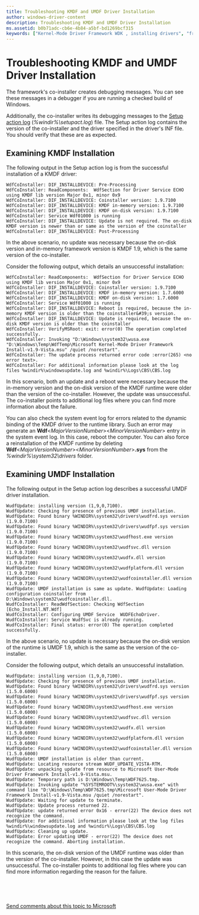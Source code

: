 ```yaml
---
title: Troubleshooting KMDF and UMDF Driver Installation
author: windows-driver-content
description: Troubleshooting KMDF and UMDF Driver Installation
ms.assetid: b0b71adc-cb6e-4b84-a5bf-bd1269bcf315
keywords: ["Kernel-Mode Driver Framework WDK , installing drivers", "framework-based drivers WDK KMDF , installing", "INF files WDK KMDF , debugging", "debugging drivers WDK KMDF , installations", "driver debugging WDK KMDF"]
---
```


# Troubleshooting KMDF and UMDF Driver Installation


The framework's co-installer creates debugging messages. You can see these messages in a debugger if you are running a checked build of Windows.

Additionally, the co-installer writes its debugging messages to the [Setup action log](https://msdn.microsoft.com/library/windows/hardware/ff550900) (*%windir%\\setupact.log*) file. The Setup action log contains the version of the co-installer and the driver specified in the driver's INF file. You should verify that these are as expected.

## Examining KMDF Installation


The following output in the Setup action log is from the successful installation of a KMDF driver:

```
WdfCoInstaller: DIF_INSTALLDEVICE: Pre-Processing
WdfCoInstaller: ReadComponents:  WdfSection for Driver Service ECHO using KMDF lib version Major 0x1, minor 0x9 
WdfCoInstaller: DIF_INSTALLDEVICE: Coinstaller version: 1.9.7100
WdfCoInstaller: DIF_INSTALLDEVICE: KMDF in-memory version: 1.9.7100
WdfCoInstaller: DIF_INSTALLDEVICE: KMDF on-disk version: 1.9.7100
WdfCoInstaller: Service Wdf01000 is running
WdfCoInstaller: DIF_INSTALLDEVICE: Update is not required. The on-disk KMDF version is newer than or same as the version of the coinstaller
WdfCoInstaller: DIF_INSTALLDEVICE: Post-Processing
```

In the above scenario, no update was necessary because the on-disk version and in-memory framework version is KMDF 1.9, which is the same version of the co-installer.

Consider the following output, which details an unsuccessful installation:

```
WdfCoInstaller: ReadComponents:  WdfSection for Driver Service ECHO using KMDF lib version Major 0x1, minor 0x9  
WdfCoInstaller: DIF_INSTALLDEVICE: Coinstaller version: 1.9.7100
WdfCoInstaller: DIF_INSTALLDEVICE: KMDF in-memory version: 1.7.6000
WdfCoInstaller: DIF_INSTALLDEVICE: KMDF on-disk version: 1.7.6000
WdfCoInstaller: Service Wdf01000 is running
WdfCoInstaller: DIF_INSTALLDEVICE: Reboot is required, because the in-memory KMDF version is older than the coinstaller&#39;s version.
WdfCoInstaller: DIF_INSTALLDEVICE: Update is required, because the on-disk KMDF version is older than the coinstaller
WdfCoInstaller: VerifyMSRoot: exit: error(0) The operation completed successfully.
WdfCoInstaller: Invoking "D:\Windows\system32\wusa.exe "D:\Windows\Temp\WdfTemp\Microsoft Kernel-Mode Driver Framework Install-v1.9-Vista.msu" /quiet /norestart".
WdfCoInstaller: The update process returned error code :error(265) <no error text>. 
WdfCoInstaller: For additional information please look at the log files %windir%\windowsupdate.log and %windir%\Logs\CBS\CBS.log
```

In this scenario, both an update and a reboot were necessary because the in-memory version and the on-disk version of the KMDF runtime were older than the version of the co-installer. However, the update was unsuccessful. The co-installer points to additional log files where you can find more information about the failure.

You can also check the system event log for errors related to the dynamic binding of the KMDF driver to the runtime library. Such an error may generate an **Wdf**&lt;*MajorVersionNumber*&gt;&lt;*MinorVersionNumber*&gt; entry in the system event log. In this case, reboot the computer. You can also force a reinstallation of the KMDF runtime by deleting **Wdf**&lt;*MajorVersionNumber*&gt;&lt;*MinorVersionNumber*&gt;**.sys** from the *%windir%\\system32\\drivers* folder.

## Examining UMDF Installation


The following output in the Setup action log describes a successful UMDF driver installation.

```
WudfUpdate: installing version (1,9,0,7100).
WudfUpdate: Checking for presence of previous UMDF installation.
WudfUpdate: Found binary %WINDIR%\system32\drivers\wudfrd.sys version (1.9.0.7100)
WudfUpdate: Found binary %WINDIR%\system32\drivers\wudfpf.sys version (1.9.0.7100)
WudfUpdate: Found binary %WINDIR%\system32\wudfhost.exe version (1.9.0.7100)
WudfUpdate: Found binary %WINDIR%\system32\wudfsvc.dll version (1.9.0.7100)
WudfUpdate: Found binary %WINDIR%\system32\wudfx.dll version (1.9.0.7100)
WudfUpdate: Found binary %WINDIR%\system32\wudfplatform.dll version (1.9.0.7100)
WudfUpdate: Found binary %WINDIR%\system32\wudfcoinstaller.dll version (1.9.0.7100)
WudfUpdate: UMDF installation is same as update. WudfUpdate: Loading configuration coinstaller from D:\Windows\system32\wudfcoinstaller.dll.
WudfCoInstaller: ReadWdfSection: Checking WdfSection [Echo_Install.NT.Wdf]
WudfCoInstaller: Configuring UMDF Service  WUDFEchoDriver.
WudfCoInstaller: Service WudfSvc is already running.
WudfCoInstaller: Final status: error(0) The operation completed successfully.

```

In the above scenario, no update is necessary because the on-disk version of the runtime is UMDF 1.9, which is the same as the version of the co-installer.

Consider the following output, which details an unsuccessful installation.

```
WudfUpdate: installing version (1,9,0,7100).
WudfUpdate: Checking for presence of previous UMDF installation.
WudfUpdate: Found binary %WINDIR%\system32\drivers\wudfrd.sys version (1.5.0.6000)
WudfUpdate: Found binary %WINDIR%\system32\drivers\wudfpf.sys version (1.5.0.6000)
WudfUpdate: Found binary %WINDIR%\system32\wudfhost.exe version (1.5.0.6000)
WudfUpdate: Found binary %WINDIR%\system32\wudfsvc.dll version (1.5.0.6000)
WudfUpdate: Found binary %WINDIR%\system32\wudfx.dll version (1.5.0.6000)
WudfUpdate: Found binary %WINDIR%\system32\wudfplatform.dll version (1.5.0.6000)
WudfUpdate: Found binary %WINDIR%\system32\wudfcoinstaller.dll version (1.5.0.6000)
WudfUpdate: UMDF installation is older than current.
WudfUpdate: Locating resource stream WUDF_UPDATE_VISTA-RTM.
WudfUpdate: unpacking update from resource to Microsoft User-Mode Driver Framework Install-v1.9-Vista.msu.
WudfUpdate: Temporary path is D:\Windows\Temp\WDF7625.tmp.
WudfUpdate: Invoking update "%SYSTEMROOT%\system32\wusa.exe" with command line "D:\Windows\Temp\WDF7625.tmp\Microsoft User-Mode Driver Framework Install-v1.9-Vista.msu /quiet /norestart".
WudfUpdate: Waiting for update to terminate.
WudfUpdate: Update process returned 22.
WudfUpdate: update returned error 0x16 - error(22) The device does not recognize the command.
WudfUpdate: For additional information please look at the log files %windir%\windowsupdate.log and %windir%\Logs\CBS\CBS.log
WudfUpdate: Cleaning up update.
WudfUpdate: Error updating UMDF - error(22) The device does not recognize the command. Aborting installation.

```

In this scenario, the on-disk version of the UMDF runtime was older than the version of the co-installer. However, in this case the update was unsuccessful. The co-installer points to additional log files where you can find more information regarding the reason for the failure.

 

 

[Send comments about this topic to Microsoft](mailto:wsddocfb@microsoft.com?subject=Documentation%20feedback%20%5Bwdf\wdf%5D:%20Troubleshooting%20KMDF%20and%20UMDF%20Driver%20Installation%20%20RELEASE:%20%284/5/2016%29&body=%0A%0APRIVACY%20STATEMENT%0A%0AWe%20use%20your%20feedback%20to%20improve%20the%20documentation.%20We%20don't%20use%20your%20email%20address%20for%20any%20other%20purpose,%20and%20we'll%20remove%20your%20email%20address%20from%20our%20system%20after%20the%20issue%20that%20you're%20reporting%20is%20fixed.%20While%20we're%20working%20to%20fix%20this%20issue,%20we%20might%20send%20you%20an%20email%20message%20to%20ask%20for%20more%20info.%20Later,%20we%20might%20also%20send%20you%20an%20email%20message%20to%20let%20you%20know%20that%20we've%20addressed%20your%20feedback.%0A%0AFor%20more%20info%20about%20Microsoft's%20privacy%20policy,%20see%20http://privacy.microsoft.com/default.aspx. "Send comments about this topic to Microsoft")





